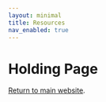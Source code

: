 ```yaml
---
layout: minimal
title: Resources
nav_enabled: true
---
```


# Holding Page

[Return to main website]({{site.baseurl}}/).
